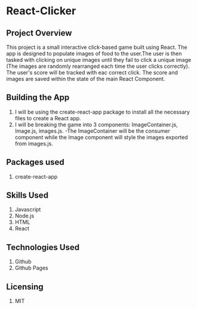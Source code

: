 # React-Clicker

## Project Overview
This project is a small interactive click-based game built using React. The app is designed to populate images of food to the user.The user is then tasked with clicking on unique images until they fail to click a unique image (The images are randomly rearranged each time the user clicks correctly). The user's score will be tracked with eac correct click. The score and images are saved within the state of the main React Component. 

## Building the App

1. I will be using the create-react-app package to install all the necessary files to create a React app.
2. I will be breaking the game into 3 components: ImageContainer.js, Image.js, images.js.
-The ImageContainer will be the consumer component while the Image component will style the images exported from images.js.


## Packages used
1. create-react-app

## Skills Used
1. Javascript
2. Node.js
3. HTML
4. React


## Technologies Used
1. Github
2. Github Pages


## Licensing
1. MIT
